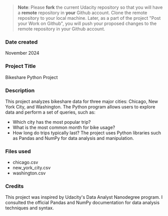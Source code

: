 >**Note**: Please **fork** the current Udacity repository so that you will have a **remote** repository in **your** Github account. Clone the remote repository to your local machine. Later, as a part of the project "Post your Work on Github", you will push your proposed changes to the remote repository in your Github account.

### Date created
November 2024

### Project Title
Bikeshare Python Project

### Description
This project analyzes bikeshare data for three major cities: Chicago, New York City, and Washington. 
The Python program allows users to explore data and perform a set of queries, such as:
- Which city has the most popular trip?
- What is the most common month for bike usage?
- How long do trips typically last?
The project uses Python libraries such as Pandas and NumPy for data analysis and manipulation.

### Files used
- chicago.csv
- new_york_city.csv
- washington.csv

### Credits
This project was inspired by Udacity's Data Analyst Nanodegree program.
I consulted the official Pandas and NumPy documentation for data analysis techniques and syntax.